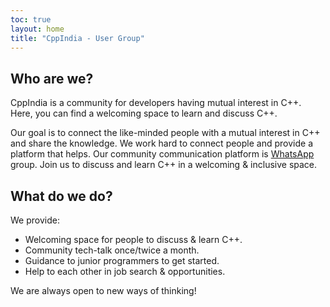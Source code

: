 ```yaml
---
toc: true
layout: home
title: "CppIndia - User Group"
---
```


## Who are we?

CppIndia is a community for developers having mutual interest in C++. Here, you can find a welcoming space to learn and discuss C++.

Our goal is to connect the like-minded people with a mutual interest in C++ and share the knowledge. We work hard to connect people and provide a platform that helps. Our community communication platform is [WhatsApp](https://chat.whatsapp.com/HEcrV4xXmSiBLtSxPZ120w) group. Join us to discuss and learn C++ in a welcoming & inclusive space.


## What do we do?

We provide:

- Welcoming space for people to discuss & learn C++.
- Community tech-talk once/twice a month.
- Guidance to junior programmers to get started.
- Help to each other in job search & opportunities.

We are always open to new ways of thinking!

